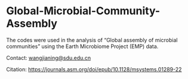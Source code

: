 # Global-Microbial-Community-Assembly

The codes were used in the analysis of “Global assembly of microbial communities” using the Earth Microbiome Project (EMP) data. 

Contact: wangjianing@sdu.edu.cn

Citation: https://journals.asm.org/doi/epub/10.1128/msystems.01289-22
